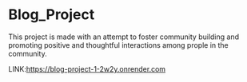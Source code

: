 # Blog_Project
This project is made with an attempt to foster community building and promoting positive and thoughtful interactions among prople in the community.

LINK:https://blog-project-1-2w2y.onrender.com
